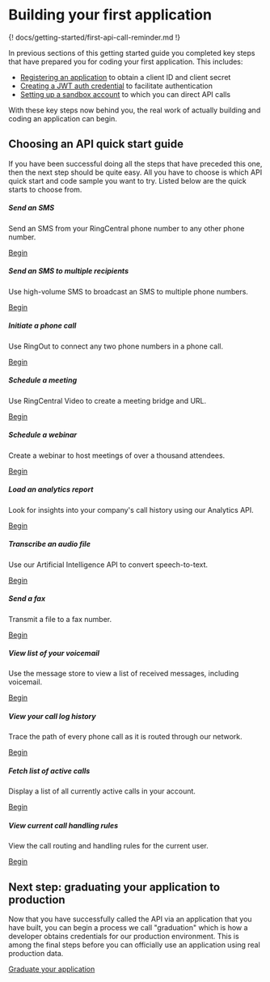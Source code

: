 # Building your first application

{! docs/getting-started/first-api-call-reminder.md !}

In previous sections of this getting started guide you completed key steps that have prepared you for coding your first application. This includes:

* [Registering an application](../register-app/) to obtain a client ID and client secret
* [Creating a JWT auth credential](../create-credential/) to facilitate authentication
* [Setting up a sandbox account](../using-sandbox/) to which you can direct API calls

With these key steps now behind you, the real work of actually building and coding an application can begin. 

## Choosing an API quick start guide

If you have been successful doing all the steps that have preceded this one, then the next step should be quite easy. All you have to choose is which API quick start and code sample you want to try. Listed below are the quick starts to choose from.

<div class="row row-cols-1 row-cols-md-4 mb-3">
  <div class="col">
    <div class="card h-100">
      <div class="card-body pt-0">
        <h5 class="h5 card-title">Send an SMS</h5>
        <p class="card-text">Send an SMS from your RingCentral phone number to any other phone number.</p>
        <a href="../../messaging/quick-start/" class="card-link">Begin</a>
      </div>
    </div>
  </div>
  <div class="col">
    <div class="card h-100">
      <div class="card-body pt-0">
        <h5 class="h5 card-title">Send an SMS to multiple recipients</h5>
        <p class="card-text">Use high-volume SMS to broadcast an SMS to multiple phone numbers.</p>
        <a href="../../messaging/sms/high-volume/sending-highvolume-sms/" class="card-link">Begin</a>
      </div>
    </div>
  </div>
  <div class="col">
    <div class="card h-100">
      <div class="card-body pt-0">
        <h5 class="h5 card-title">Initiate a phone call</h5>
        <p class="card-text">Use RingOut to connect any two phone numbers in a phone call.</p>
        <a href="../../voice/quick-start/" class="card-link">Begin</a>
      </div>
    </div>
  </div>
  <div class="col">
    <div class="card h-100">
      <div class="card-body pt-0">
        <h5 class="h5 card-title">Schedule a meeting</h5>
        <p class="card-text">Use RingCentral Video to create a meeting bridge and URL.</p>
        <a href="../../video/api/quick-start/" class="card-link">Begin</a>
      </div>
    </div>
  </div>
</div>


<div class="row row-cols-1 row-cols-md-4 mb-3">
  <div class="col">
    <div class="card h-100">
      <div class="card-body pt-0">
        <h5 class="h5 card-title">Schedule a webinar</h5>
        <p class="card-text">Create a webinar to host meetings of over a thousand attendees.</p>
        <a href="../../webinar/quick-start/" class="card-link">Begin</a>
      </div>
    </div>
  </div>
  <div class="col">
    <div class="card h-100">
      <div class="card-body pt-0">
        <h5 class="h5 card-title">Load an analytics report</h5>
        <p class="card-text">Look for insights into your company's call history using our Analytics API.</p>
        <a href="../../analytics/quick-start/" class="card-link">Begin</a>
      </div>
    </div>
  </div>
  <div class="col">
    <div class="card h-100">
      <div class="card-body pt-0">
        <h5 class="h5 card-title">Transcribe an audio file</h5>
        <p class="card-text">Use our Artificial Intelligence API to convert speech-to-text.</p>
        <a href="../../ai/quick-start/" class="card-link">Begin</a>
      </div>
    </div>
  </div>
  <div class="col">
    <div class="card h-100">
      <div class="card-body pt-0">
        <h5 class="h5 card-title">Send a fax</h5>
        <p class="card-text">Transmit a file to a fax number.</p>
        <a href="../../messaging/fax/sending-faxes/" class="card-link">Begin</a>
      </div>
    </div>
  </div>
</div>

<div class="row row-cols-1 row-cols-md-4 mb-3">
  <div class="col">
    <div class="card h-100">
      <div class="card-body pt-0">
        <h5 class="h5 card-title">View list of your voicemail</h5>
        <p class="card-text">Use the message store to view a list of received messages, including voicemail.</p>
        <a href="../../messaging/message-store/working-with-message-store/" class="card-link">Begin</a>
      </div>
    </div>
  </div>
  <div class="col">
    <div class="card h-100">
      <div class="card-body pt-0">
        <h5 class="h5 card-title">View your call log history</h5>
        <p class="card-text">Trace the path of every phone call as it is routed through our network.</p>
        <a href="../../voice/call-log/quick-start/" class="card-link">Begin</a>
      </div>
    </div>
  </div>
  <div class="col">
    <div class="card h-100">
      <div class="card-body pt-0">
        <h5 class="h5 card-title">Fetch list of active calls</h5>
        <p class="card-text">Display a list of all currently active calls in your account.</p>
        <a href="../../voice/finding-active-calls/" class="card-link">Begin</a>
      </div>
    </div>
  </div>
  <div class="col">
    <div class="card h-100">
      <div class="card-body pt-0">
        <h5 class="h5 card-title">View current call handling rules</h5>
        <p class="card-text">View the call routing and handling rules for the current user.</p>
        <a href="../../voice/call-routing/get-started/" class="card-link">Begin</a>
      </div>
    </div>
  </div>
</div>

## Next step: graduating your application to production

Now that you have successfully called the API via an application that you have built, you can begin a process we call "graduation" which is how a developer obtains credentials for our production environment. This is among the final steps before you can officially use an application using real production data.

<a class="btn btn-lg btn-primary" href="../graduate-app/">Graduate your application</a>
  

